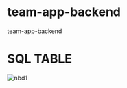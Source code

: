 # team-app-backend
team-app-backend
# SQL TABLE
![nbd1](https://github.com/USMANKHALID-GH/team-app-backend/assets/66887206/13a576de-4640-492b-9906-9dda6c70b236)
